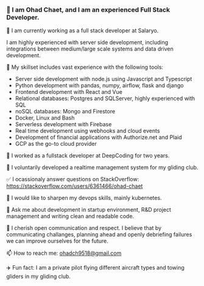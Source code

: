 ### 👋 I am Ohad Chaet, and I am an experienced Full Stack Developer.

🔭 I am currently working as a full stack developer at Salaryo.

I am highly experienced with server side development, including integrations between medium/large scale systems and data driven development.

🔨 My skillset includes vast experience with the following tools:

- Server side development with node.js using Javascript and Typescript
- Python development with pandas, numpy, airflow, flask and django
- Frontend development with React and Vue
- Relational databases: Postgres and SQLServer, highly experienced with SQL
- noSQL databases: Mongo and Firestore
- Docker, Linux and Bash
- Serverless development with Firebase
- Real time development using webhooks and cloud events
- Development of financial applications with Authorize.net and Plaid
- GCP as the go-to cloud provider

💼 I worked as a fullstack developer at DeepCoding for two years.

🌹 I voluntarily developed a realtime management system for my gliding club. 

✅ I ocassionaly answer questions on StackOverflow: https://stackoverflow.com/users/6361466/ohad-chaet

🌱 I would like to sharpen my devops skills, mainly kubernetes.

💬 Ask me about development in startup environment, R&D project management and writing clean and readable code.

💁‍ I cherish open communication and respect. I believe that by communicating challanges, planning ahead and openly debriefing failures we can improve ourselves for the future.

📫 How to reach me: ohadch9518@gmail.com

✈️ Fun fact: I am a private pilot flying different aircraft types and towing gliders in my gliding club.
